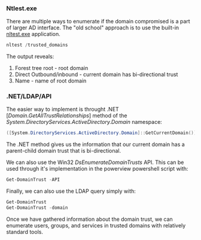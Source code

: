 ### Ntlest.exe
There are multiple ways to enumerate if the domain compromised is a part of larger AD interface.
The "old school" approach is to use the built-in [nltest.exe](https://docs.microsoft.com/en-us/previous-versions/windows/it-pro/windows-server-2012-r2-and-2012/cc731935(v=ws.11)) application.
```Powershell
nltest /trusted_domains
```

The output reveals:
1. Forest tree root - root domain
2. Direct Outbound/inbound - current domain has bi-directional trust
3. Name - name of root domain

### .NET/LDAP/API
The easier way to implement is throught .NET [_Domain.GetAllTrustRelationships_] method of the _System.DirectoryServices.ActiveDirectory.Domain_ namespace:
```powershell
([System.DirectoryServices.ActiveDirectory.Domain]::GetCurrentDomain()).GetAllTrustRelationships()
```
The .NET method gives us the information that our current domain has a parent-child domain trust that is bi-directional.

We can also use the Win32 _DsEnumerateDomainTrusts_ API.
This can be used through it's implementation in the powerview powershell script with:
```Powershell
Get-DomainTrust -API
```

Finally, we can also use the LDAP query simply with:
```Powershell
Get-DomainTrust
Get-DomainTrust -domain
```

Once we have gathered information about the domain trust, we can enumerate users, groups, and services in trusted domains with relatively standard tools.